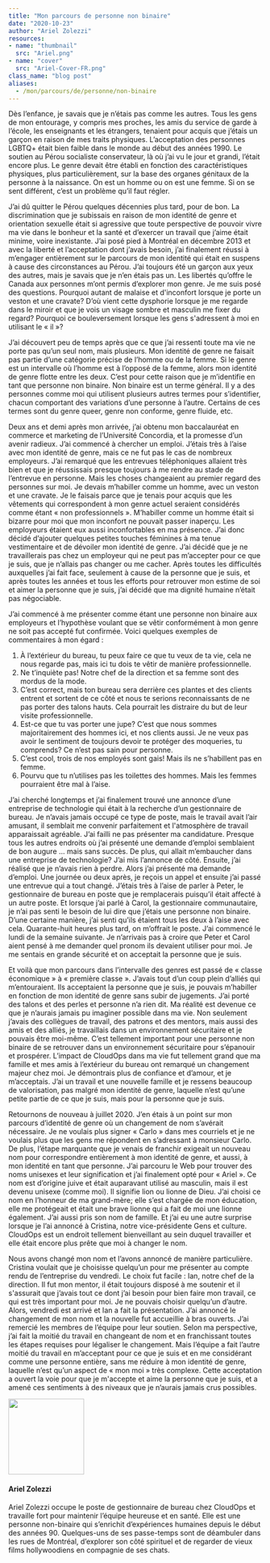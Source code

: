 ```yaml
---
title: "Mon parcours de personne non binaire"
date: "2020-10-23"
author: "Ariel Zolezzi"
resources:
- name: "thumbnail"
  src: "Ariel.png"
- name: "cover"
  src: "Ariel-Cover-FR.png"
class_name: "blog post"
aliases:
  - /mon/parcours/de/personne/non-binaire
---
```


<p>Dès l’enfance, je savais que je n’étais pas comme les autres. Tous les gens de mon entourage, y compris mes proches, les amis du service de garde à l’école, les enseignants et les étrangers, tenaient pour acquis que j’étais un garçon en raison de mes traits physiques. L’acceptation des personnes LGBTQ+ était bien faible dans le monde au début des années 1990. Le soutien au Pérou socialiste conservateur, là où j’ai vu le jour et grandi, l’était encore plus. Le genre devait être établi en fonction des caractéristiques physiques, plus particulièrement, sur la base des organes génitaux de la personne à la naissance. On est un homme ou on est une femme. Si on se sent différent, c’est un problème qu’il faut régler.</p>

<p>J’ai dû quitter le Pérou quelques décennies plus tard, pour de bon. La discrimination que je subissais en raison de mon identité de genre et orientation sexuelle était si agressive que toute perspective de pouvoir vivre ma vie dans le bonheur et la santé et d’exercer un travail que j’aime était minime, voire inexistante. J’ai posé pied à Montréal en décembre 2013 et avec la liberté et l’acceptation dont j’avais besoin, j’ai finalement réussi à m’engager entièrement sur le parcours de mon identité qui était en suspens à cause des circonstances au Pérou. J’ai toujours été un garçon aux yeux des autres, mais je savais que je n’en étais pas un. Les libertés qu’offre le Canada aux personnes m’ont permis d’explorer mon genre. Je me suis posé des questions. Pourquoi autant de malaise et d'inconfort lorsque je porte un veston et une cravate? D’où vient cette dysphorie lorsque je me regarde dans le miroir et que je vois un visage sombre et masculin me fixer du regard? Pourquoi ce bouleversement lorsque les gens s'adressent à moi en utilisant le « il »?</p>

<p>J’ai découvert peu de temps après que ce que j’ai ressenti toute ma vie ne porte pas qu’un seul nom, mais plusieurs. Mon identité de genre ne faisait pas partie d’une catégorie précise de l’homme ou de la femme. Si le genre est un intervalle où l’homme est à l’opposé de la femme, alors mon identité de genre flotte entre les deux. C’est pour cette raison que je m’identifie en tant que personne non binaire. Non binaire est un terme général. Il y a des personnes comme moi qui utilisent plusieurs autres termes pour s’identifier, chacun comportant des variations d’une personne à l’autre. Certains de ces termes sont du genre queer, genre non conforme, genre fluide, etc.</p>

<p>Deux ans et demi après mon arrivée, j’ai obtenu mon baccalauréat en commerce et marketing de l’Université Concordia, et la promesse d’un avenir radieux. J’ai commencé à chercher un emploi. J’étais très à l’aise avec mon identité de genre, mais ce ne fut pas le cas de nombreux employeurs. J’ai remarqué que les entrevues téléphoniques allaient très bien et que je réussissais presque toujours à me rendre au stade de l’entrevue en personne. Mais les choses changeaient au premier regard des personnes sur moi. Je devais m’habiller comme un homme, avec un veston et une cravate. Je le faisais parce que je tenais pour acquis que les vêtements qui correspondent à mon genre actuel seraient considérés comme étant « non professionnels ». M’habiller comme un homme était si bizarre pour moi que mon inconfort ne pouvait passer inaperçu. Les employeurs étaient eux aussi inconfortables en ma présence. J’ai donc décidé d’ajouter quelques petites touches féminines à ma tenue vestimentaire et de dévoiler mon identité de genre. J’ai décidé que je ne travaillerais pas chez un employeur qui ne peut pas m’accepter pour ce que je suis, que je n’allais pas changer ou me cacher. Après toutes les difficultés auxquelles j’ai fait face, seulement à cause de la personne que je suis, et après toutes les années et tous les efforts pour retrouver mon estime de soi et aimer la personne que je suis, j’ai décidé que ma dignité humaine n’était pas négociable.</p>

<p>J’ai commencé à me présenter comme étant une personne non binaire aux employeurs et l’hypothèse voulant que se vêtir conformément à mon genre ne soit pas accepté fut confirmée. Voici quelques exemples de commentaires à mon égard :</p>

<ol>
  <li>À l’extérieur du bureau, tu peux faire ce que tu veux de ta vie, cela ne nous regarde pas, mais ici tu dois te vêtir de manière professionnelle.</li>
  <li>Ne t’inquiète pas! Notre chef de la direction et sa femme sont des mordus de la mode.</li>
  <li>C’est correct, mais ton bureau sera derrière ces plantes et des clients entrent et sortent de ce côté et nous te serions reconnaissants de ne pas porter des talons hauts. Cela pourrait les distraire du but de leur visite professionnelle.</li>
  <li>Est-ce que tu vas porter une jupe? C’est que nous sommes majoritairement des hommes ici, et nos clients aussi. Je ne veux pas avoir le sentiment de toujours devoir te protéger des moqueries, tu comprends? Ce n’est pas sain pour personne.</li>
  <li>C’est cool, trois de nos employés sont gais! Mais ils ne s’habillent pas en femme.</li>
  <li>Pourvu que tu n’utilises pas les toilettes des hommes. Mais les femmes pourraient être mal à l’aise.</li>
</ol>

<p>J’ai cherché longtemps et j’ai finalement trouvé une annonce d’une entreprise de technologie qui était à la recherche d’un gestionnaire de bureau. Je n’avais jamais occupé ce type de poste, mais le travail avait l’air amusant, il semblait me convenir parfaitement et l'atmosphère de travail apparaissait agréable. J’ai failli ne pas présenter ma candidature. Presque tous les autres endroits où j’ai présenté une demande d’emploi semblaient de bon augure ... mais sans succès. De plus, qui allait m’embaucher dans une entreprise de technologie? J’ai mis l’annonce de côté. Ensuite, j’ai réalisé que je n’avais rien à perdre. Alors j’ai présenté ma demande d’emploi. Une journée ou deux après, je reçois un appel et ensuite j’ai passé une entrevue qui a tout changé. J’étais très à l’aise de parler à Peter, le gestionnaire de bureau en poste que je remplacerais puisqu’il était affecté à un autre poste. Et lorsque j’ai parlé à Carol, la gestionnaire communautaire, je n’ai pas senti le besoin de lui dire que j’étais une personne non binaire. D’une certaine manière, j’ai senti qu’ils étaient tous les deux à l’aise avec cela. Quarante-huit heures plus tard, on m’offrait le poste. J’ai commencé le lundi de la semaine suivante. Je n’arrivais pas à croire que Peter et Carol aient pensé à me demander quel pronom ils devaient utiliser pour moi. Je me sentais en grande sécurité et on acceptait la personne que je suis.</p>

<p>Et voilà que mon parcours dans l’intervalle des genres est passé de « classe économique » à « première classe ». J’avais tout d’un coup plein d’alliés qui m’entouraient. Ils acceptaient la personne que je suis, je pouvais m’habiller en fonction de mon identité de genre sans subir de jugements. J’ai porté des talons et des perles et personne n’a rien dit. Ma réalité est devenue ce que je n’aurais jamais pu imaginer possible dans ma vie. Non seulement j’avais des collègues de travail, des patrons et des mentors, mais aussi des amis et des alliés, je travaillais dans un environnement sécuritaire et je pouvais être moi-même. C’est tellement important pour une personne non binaire de se retrouver dans un environnement sécuritaire pour s’épanouir et prospérer. L’impact de CloudOps dans ma vie fut tellement grand que ma famille et mes amis à l’extérieur du bureau ont remarqué un changement majeur chez moi. Je démontrais plus de confiance et d’amour, et je m’acceptais. J’ai un travail et une nouvelle famille et je ressens beaucoup de valorisation, pas malgré mon identité de genre, laquelle n’est qu’une petite partie de ce que je suis, mais pour la personne que je suis.</p>

<p>Retournons de nouveau à juillet 2020. J’en étais à un point sur mon parcours d’identité de genre où un changement de nom s’avérait nécessaire. Je ne voulais plus signer « Carlo » dans mes courriels et je ne voulais plus que les gens me répondent en s’adressant à monsieur Carlo. De plus, l’étape marquante que je venais de franchir exigeait un nouveau nom pour correspondre entièrement à mon identité de genre, et aussi, à mon identité en tant que personne. J’ai parcouru le Web pour trouver des noms unisexes et leur signification et j’ai finalement opté pour « Ariel ». Ce nom est d’origine juive et était auparavant utilisé au masculin, mais il est devenu unisexe (comme moi). Il signifie lion ou lionne de Dieu. J’ai choisi ce nom en l’honneur de ma grand-mère; elle s’est chargée de mon éducation, elle me protégeait et était une brave lionne qui a fait de moi une lionne également. J’ai aussi pris son nom de famille. Et j’ai eu une autre surprise lorsque je l’ai annoncé à Cristina, notre vice-présidente Gens et culture. CloudOps est un endroit tellement bienveillant au sein duquel travailler et elle était encore plus prête que moi à changer le nom.</p>

<p>Nous avons changé mon nom et l’avons annoncé de manière particulière. Cristina voulait que je choisisse quelqu’un pour me présenter au compte rendu de l’entreprise du vendredi. Le choix fut facile : Ian, notre chef de la direction. Il fut mon mentor, il était toujours disposé à me soutenir et il s'assurait que j’avais tout ce dont j’ai besoin pour bien faire mon travail, ce qui est très important pour moi. Je ne pouvais choisir quelqu’un d’autre. Alors, vendredi est arrivé et Ian a fait la présentation. J’ai annoncé le changement de mon nom et la nouvelle fut accueillie à bras ouverts. J’ai remercié les membres de l’équipe pour leur soutien. Selon ma perspective, j’ai fait la moitié du travail en changeant de nom et en franchissant toutes les étapes requises pour légaliser le changement. Mais l’équipe a fait l’autre moitié du travail en m’acceptant pour ce que je suis et en me considérant comme une personne entière, sans me réduire à mon identité de genre, laquelle n’est qu’un aspect de « mon moi » très complexe. Cette acceptation a ouvert la voie pour que je m'accepte et aime la personne que je suis, et a amené ces sentiments à des niveaux que je n’aurais jamais crus possibles.</p>

<img style="width: 150px;" src="/images/blog/post/CarloDeLaFuente.jpg" alt="" class="alignleft">
<h4>Ariel Zolezzi</h4>
<p>Ariel Zolezzi occupe le poste de gestionnaire de bureau chez CloudOps et travaille fort pour maintenir l’équipe heureuse et en santé. Elle est une personne non-binaire qui s’enrichit d’expériences humaines depuis le début des années 90. Quelques-uns de ses passe-temps sont de déambuler dans les rues de Montréal, d’explorer son côté spirituel et de regarder de vieux films hollywoodiens en compagnie de ses chats.</p>
